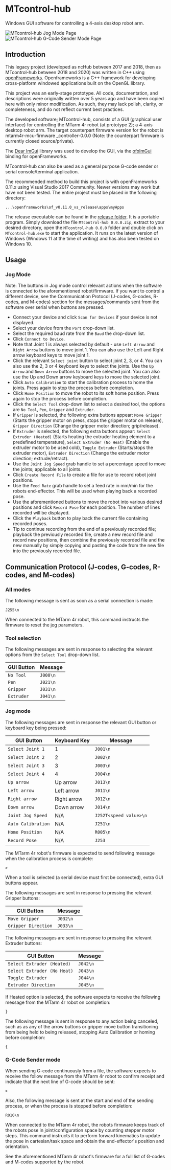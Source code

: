 # MTcontrol-hub

Windows GUI software for controlling a 4-axis desktop robot arm.

![MTcontrol-hub Jog Mode Page](documentation/MTcontrol-hub-jog-mode-page.png)
![MTcontrol-hub G-Code Sender Mode Page](documentation/MTcontrol-hub-g-code-sender-mode-page.png)

## Introduction

This legacy project (developed as ncHub between 2017 and 2018, then as MTcontrol-hub between 2018 and 2020) was written in C++ using [openFrameworks](https://openframeworks.cc). Openframeworks is a C++ framework for developing cross-platform windowed applications built on the OpenGL library.

This project was an early-stage prototype. All code, documentation, and descriptions were originally written over 5 years ago and have been copied here with only minor modification. As such, they may lack polish, clarity, or completeness, and do not reflect current best practices.

The developed software; MTcontrol-hub, consists of a GUI (graphical user interface) for controlling the MTarm 4r robot (at prototype 2); a 4-axis desktop robot arm. The target counterpart firmware version for the robot is mtarm4r-mcu-firmware _controller-0.0.0 (Note: the counterpart firmware is currently closed source/private).

The [Dear ImGui](https://github.com/ocornut/imgui) library was used to develop the GUI, via the [ofxImGui](https://github.com/jvcleave/ofxImGui) binding for openFrameworks.

MTcontrol-hub can also be used as a general purpose G-code sender or serial console/terminal application.

The recommended method to build this project is with openFrameworks 0.11.x using Visual Studio 2017 Community. Newer versions may work but have not been tested. The entire project must be placed in the following directory:

``` text
...\openframeworks\of_v0.11.0_vs_release\apps\myApps
```

The release executable can be found in the [release folder](release). It is a portable program. Simply download the file `MTcontrol-hub 0.0.0.zip`, extract to your desired directory, open the `MTcontrol-hub 0.0.0` folder and double click on `MTcontrol-hub.exe` to start the application. It runs on the latest version of Windows (Windows 11 at the time of writing) and has also been tested on Windows 10.

## Usage

### Jog Mode

Note: The buttons in Jog mode control relevant actions when the software is connected to the aforementioned robot/firmware. If you want to control a different device, see the Communication Protocol (J-codes, G-codes, R-codes, and M-codes) section for the messages/commands sent from the software over serial when buttons are pressed.

- Connect your device and click `Scan for Devices` if your device is not displayed.
- Select your device from the `Port` drop-down list.
- Select the required baud rate from the `Baud` the drop-down list.
- Click `Connect to Device`.
- Note that Joint 1 is always selected by default - use `Left Arrow` and `Right Arrow` buttons to move joint 1. You can also use the Left and Right arrow keyboard keys to move joint 1.
- Click the relevant `Select joint` button to select joint 2, 3, or 4. You can also use the 2, 3 or 4 keyboard keys to select the joints. Use the `Up Arrow` and `Down Arrow` buttons to move the selected joint. You can also use the Up and Down arrow keyboard keys to move the selected joint.
- Click `Auto Calibration` to start the calibration process to home the joints. Press again to stop the process before completion.
- Click `Home Position` to move the robot to its soft home position. Press again to stop the process before completion.
- Click the `Select Tool` drop-down list to select a desired tool, the options are `No Tool`, `Pen`, `Gripper` and `Extruder`.
- If `Gripper` is selected, the following extra buttons appear: `Move Gripper` (Starts the gripper motor on press, stops the gripper motor on release), `Gripper Direction` (Change the gripper motor direction; grip/release).
- If `Extruder` is selected, the following extra buttons appear: `Select Extruder (Heated)` (Starts heating the extruder heating element to a predefined temperature), `Select Extruder (No Heat)` (Enable the extruder motor to be used cold), `Toggle Extruder` (Starts/stops the extruder motor), `Extruder Direction` (Change the extruder motor direction; extrude/retract).
- Use the `Joint Jog Speed` grab handle to set a percentage speed to move the joints; applicable to all joints.
- Click `Create Record File` to create a file for use to record robot joint positions.
- Use the `Feed Rate` grab handle to set a feed rate in mm/min for the robots end-effector. This will be used when playing back a recorded pose.
- Use the aforementioned buttons to move the robot into various desired positions and click `Record Pose` for each position. The number of lines recorded will be displayed.
- Click the `Playback` button to play back the current file containing recorded poses.
- Tip to continue recording from the end of a previously recorded file; playback the previously recorded file, create a new record file and record new positions, then combine the previously recorded file and the new manually by simply copying and pasting the code from the new file into the previously recorded file.

## Communication Protocol (J-codes, G-codes, R-codes, and M-codes)

### All modes

The following message is sent as soon as a serial connection is made:

``` gcode
J255\n
```

When connected to the MTarm 4r robot, this command instructs the firmware to reset the jog parameters.

### Tool selection

The following messages are sent in response to selecting the relevant options from the `Select Tool` drop-down list.

|GUI Button|Message |
|----------|--------|
|`No Tool` |`J000\n`|
|`Pen`     |`J021\n`|
|`Gripper` |`J031\n`|
|`Extruder`|`J041\n`|

### Jog mode

The following messages are sent in response the relevant GUI button or keyboard key being pressed:

|GUI Button        |Keyboard Key|Message |
|------------------|------------|--------|
|`Select Joint 1`  |1           |`J001\n`|
|`Select Joint 2`  |2           |`J002\n`|
|`Select Joint 3`  |3           |`J003\n`|
|`Select Joint 4`  |4           |`J004\n`|
|`Up arrow`        |Up arrow    |`J013\n`|
|`Left arrow`      |Left arrow  |`J011\n`|
|`Right arrow`     |Right arrow |`J012\n`|
|`Down arrow`      |Down arrow  |`J014\n`|
|`Joint Jog Speed` |N/A         |`J252T<speed value>\n`|
|`Auto Calibration`|N/A         |`J251\n`|
|`Home Position`   |N/A         |`R005\n`|
|`Record Pose`     |N/A         |`J253`  |

The MTarm 4r robot's firmware is expected to send following message when the calibration process is complete:

``` text
>
```

When a tool is selected (a serial device must first be connected), extra GUI buttons appear.

The following messages are sent in response to pressing the relevant Gripper buttons:

|GUI Button         |Message |
|-------------------|--------|
|`Move Gripper`     |`J032\n`|
|`Gripper Direction`|`J033\n`|

The following messages are sent in response to pressing the relevant Extruder buttons:

|GUI Button                 |Message |
|---------------------------|--------|
|`Select Extruder (Heated)` |`J042\n`|
|`Select Extruder (No Heat)`|`J043\n`|
|`Toggle Extruder`          |`J044\n`|
|`Extruder Direction`       |`J045\n`|

If Heated option is selected, the software expects to receive the following message from the MTarm 4r robot on completion:

``` text
}
```

The following message is sent in response to any action being canceled, such as as any of the arrow buttons or gripper move button transitioning from being held to being released, stopping Auto Calibration or homing before completion:

``` text
{
```

### G-Code Sender mode

When sending G-code continuously from a file, the software expects to receive the follow message from the MTarm 4r robot to confirm receipt and indicate that the next line of G-code should be sent:

``` text
>
```  

Also, the following message is sent at the start and end of the sending process, or when the process is stopped before completion:

``` gcode
R010\n
```

When connected to the MTarm 4r robot, the robots firmware keeps track of the robots pose in joint/configuration space by counting stepper motor steps. This command instructs it to perform forward kinematics to update the pose in cartesian/task space and obtain the end-effector's position and orientation.

See the aforementioned MTarm 4r robot's firmware for a full list of G-codes and M-codes supported by the robot.
